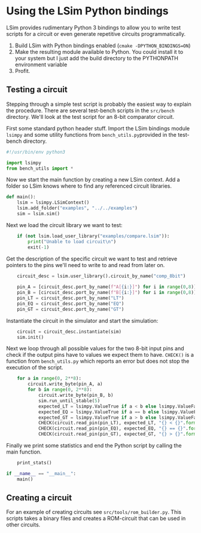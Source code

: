 # Using the LSim Python bindings

LSim provides rudimentary Python 3 bindings to allow you to write test scripts for a circuit or even generate repetitive circuits programmatically.

1. Build LSim with Python bindings enabled (`cmake -DPYTHON_BINDINGS=ON`)
2. Make the resulting module available to Python. You could install it to your system but I just add the build directory to the PYTHONPATH environment variable
3. Profit.

## Testing a circuit
Stepping through a simple test script is probably the easiest way to explain the procedure. There are several test-bench scripts in the `src/bench` directory. We'll look at the test script for an 8-bit comparator circuit.

First some standard python header stuff. Import the LSim bindings module `lsimpy` and some utility functions from `bench_utils.py`provided in the test-bench directory.

```python
#!/usr/bin/env python3

import lsimpy
from bench_utils import *
```

Now we start the main function by creating a new LSim context. Add a folder so LSim knows where to find any referenced circuit libraries.

```python
def main():
    lsim = lsimpy.LSimContext()
    lsim.add_folder("examples", "../../examples")
    sim = lsim.sim()
```

Next we load the circuit library we want to test:

```python
    if (not lsim.load_user_library("examples/compare.lsim")):
        print("Unable to load circuit\n")
        exit(-1)
```

Get the description of the specific circuit we want to test and retrieve pointers to the pins we'll need to write to and read from later on.

```python
    circuit_desc = lsim.user_library().circuit_by_name("comp_8bit")
   
    pin_A = [circuit_desc.port_by_name(f"A[{i:}]") for i in range(0,8)]
    pin_B = [circuit_desc.port_by_name(f"B[{i:}]") for i in range(0,8)]
    pin_LT = circuit_desc.port_by_name("LT")
    pin_EQ = circuit_desc.port_by_name("EQ")
    pin_GT = circuit_desc.port_by_name("GT")
```
Instantiate the circuit in the simulator and start the simulation:

```python
    circuit = circuit_desc.instantiate(sim)
    sim.init()
```

Next we loop through all possible values for the two 8-bit input pins and check if the output pins have to values we expect them to have. `CHECK()` is a function from `bench_utils.py` which reports an error but does not stop the execution of the script.

```python
    for a in range(0, 2**8):
        circuit.write_byte(pin_A, a)
        for b in range(0, 2**8):
            circuit.write_byte(pin_B, b)
            sim.run_until_stable(5)
            expected_LT = lsimpy.ValueTrue if a < b else lsimpy.ValueFalse
            expected_EQ = lsimpy.ValueTrue if a == b else lsimpy.ValueFalse
            expected_GT = lsimpy.ValueTrue if a > b else lsimpy.ValueFalse
            CHECK(circuit.read_pin(pin_LT), expected_LT, "{} < {}".format(a, b))
            CHECK(circuit.read_pin(pin_EQ), expected_EQ, "{} == {}".format(a, b))
            CHECK(circuit.read_pin(pin_GT), expected_GT, "{} > {}".format(a, b))
```

Finally we print some statistics and end the Python script by calling the main function.

```python
    print_stats()

if __name__ == "__main__":
    main()
```

## Creating a circuit

For an example of creating circuits see `src/tools/rom_builder.py`. This scripts takes a binary files and creates a ROM-circuit that can be used in other circuits. 

